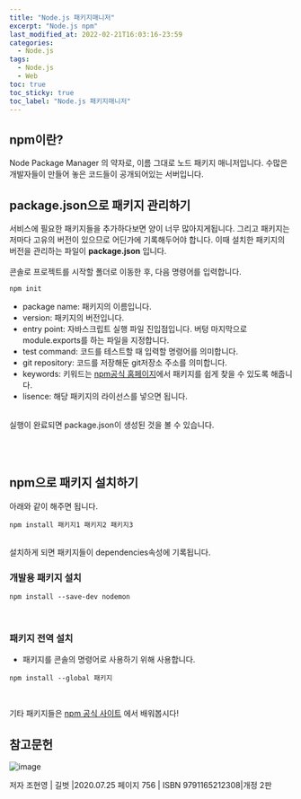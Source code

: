 ```yaml
---
title: "Node.js 패키지매니저"
excerpt: "Node.js npm"
last_modified_at: 2022-02-21T16:03:16-23:59
categories:
  - Node.js
tags:
  - Node.js
  - Web
toc: true
toc_sticky: true
toc_label: "Node.js 패키지매니저"
---
```


## npm이란?
Node Package Manager 의 약자로, 이름 그대로 노드 패키지 매니저입니다. 수많은 개발자들이 만들어 놓은 코드들이 공개되어있는 서버입니다.

## package.json으로 패키지 관리하기
서비스에 필요한 패키지들을 추가하다보면 양이 너무 많아지게됩니다. 그리고 패키지는 저마다 고유의 버전이 있으므로 어딘가에 기록해두어야 합니다. 이때 설치한 패키지의 버전을 관리하는 파일이 <strong>package.json</strong> 입니다.
<br><br>
콘솔로 프로젝트를 시작할 폴더로 이동한 후, 다음 명령어를 입력합니다.

```
npm init
```

- package name: 패키지의 이름입니다.
- version: 패키지의 버전입니다.
- entry point: 자바스크립트 실행 파일 진입점입니다. 버텅 마지막으로 module.exports를 하는 파일을 지정합니다.
- test command: 코드를 테스트할 때 입력할 명령어를 의미합니다.
- git repository: 코드를 저장해둔 git저장소 주소를 의미합니다.
- keywords: 키워드는 [npm공식 홈페이지](https://npmjs.com)에서 패키지를 쉽게 찾을 수 있도록 해줍니다.
- lisence: 해당 패키지의 라이선스를 넣으면 됩니다.

<br>
실행이 완료되면 package.json이 생성된 것을 볼 수 있습니다.

<br><br>

## npm으로 패키지 설치하기
아래와 같이 해주면 됩니다.
```
npm install 패키지1 패키지2 패키지3
```

<br>
설치하게 되면 패키지들이 dependencies속성에 기록됩니다.

### 개발용 패키지 설치

```
npm install --save-dev nodemon
```
<br>

### 패키지 전역 설치
- 패키지를 콘솔의 명령어로 사용하기 위해 사용합니다.

```
npm install --global 패키지
```
<br>

기타 패키지들은 [npm 공식 사이트](https://npmjs.com) 에서 배워봅시다!

## 참고문헌

![image](https://user-images.githubusercontent.com/72953874/151500796-1e8c34c5-23fb-45d0-bbc7-20693430e9d7.png)

저자 조현영 | 길벗 |2020.07.25
페이지 756 | ISBN 9791165212308|개정 2판